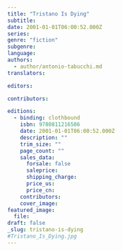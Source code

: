 ```yaml
---
title: "Tristano Is Dying"
subtitle:
date: 2001-01-01T06:00:52.000Z
series:
genre: "fiction"
subgenre:
language:
authors:
  - author/antonio-tabucchi.md
translators:

editors:

contributors:

editions:
  - binding: clothbound
    isbn: 9780811216586
    date: 2001-01-01T06:00:52.000Z
    description: ""
    trim_size: ""
    page_count: ""
    sales_data:
      forsale: false
      saleprice:
      shipping_charge:
      price_us:
      price_cn:
    contributors:
    cover_image:
featured_image:
  file:
draft: false
_slug: tristano-is-dying
#Tristano_Is_Dying.jpg
---
```


